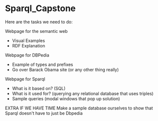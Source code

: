 # Sparql_Capstone

Here are the tasks we need to do: 

Webpage for the semantic web
- Visual Examples
- RDF Explanation 

Webpage for DBPedia
- Example of types and prefixes
- Go over Barack Obama site (or any other thing really)

Webpage for Sparql
- What is it based on? (SQL)
- What is it used for? (querying any relational database that uses triples)
- Sample queries (modal windows that pop up solution)

EXTRA IF WE HAVE TIME
Make a sample database ourselves to show that Sparql doesn't have to just be Dbpedia

